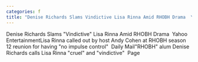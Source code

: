 ```yaml
---
categories: f
title: "Denise Richards Slams Vindictive Lisa Rinna Amid RHOBH Drama  Yahoo Entertainment"
---
```

Denise Richards Slams "Vindictive" Lisa Rinna Amid RHOBH Drama&nbsp;&nbsp;Yahoo EntertainmentLisa Rinna called out by host Andy Cohen at RHOBH season 12 reunion for having "no impulse control"&nbsp;&nbsp;Daily Mail"RHOBH" alum Denise Richards calls Lisa Rinna "cruel" and "vindictive"&nbsp;&nbsp;Page
